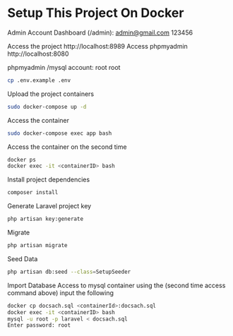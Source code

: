 # Setup This Project On Docker

Admin Account Dashboard (/admin):
admin@gmail.com
123456

Access the project http://localhost:8989
Access phpmyadmin http://localhost:8080 

phpmyadmin /mysql account:
    root
    root


```sh
cp .env.example .env
```

Upload the project containers

```sh
sudo docker-compose up -d
```

Access the container

```sh
sudo docker-compose exec app bash
```

Access the container on the second time

```sh
docker ps
docker exec -it <containerID> bash
```

Install project dependencies

```sh
composer install
```

Generate Laravel project key

```sh
php artisan key:generate
```

Migrate

```sh
php artisan migrate
```

Seed Data

```sh
php artisan db:seed --class=SetupSeeder
```

Import Database
Access to mysql container using the (second time access command above)
input the following

```sh
docker cp docsach.sql <containerId>:docsach.sql
docker exec -it <containerID> bash
mysql -u root -p laravel < docsach.sql
Enter password: root
```


